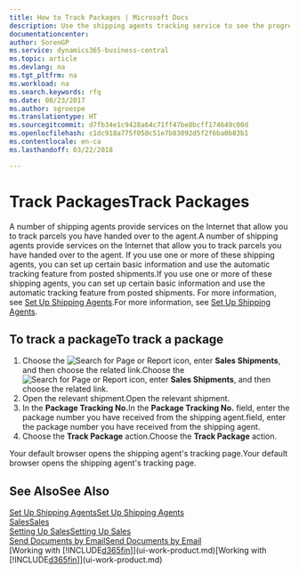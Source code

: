 ```yaml
---
title: How to Track Packages | Microsoft Docs
description: Use the shipping agents tracking service to see the progress of a delivery.
documentationcenter: 
author: SorenGP
ms.service: dynamics365-business-central
ms.topic: article
ms.devlang: na
ms.tgt_pltfrm: na
ms.workload: na
ms.search.keywords: rfq
ms.date: 08/23/2017
ms.author: sgroespe
ms.translationtype: HT
ms.sourcegitcommit: d7fb34e1c9428a64c71ff47be8bcff174649c00d
ms.openlocfilehash: c1dc918a775f050c51e7b83092d5f2f6ba0b83b1
ms.contentlocale: en-ca
ms.lasthandoff: 03/22/2018

---
```

# <a name="track-packages"></a><span data-ttu-id="9a253-103">Track Packages</span><span class="sxs-lookup"><span data-stu-id="9a253-103">Track Packages</span></span>
<span data-ttu-id="9a253-104">A number of shipping agents provide services on the Internet that allow you to track parcels you have handed over to the agent.</span><span class="sxs-lookup"><span data-stu-id="9a253-104">A number of shipping agents provide services on the Internet that allow you to track parcels you have handed over to the agent.</span></span> <span data-ttu-id="9a253-105">If you use one or more of these shipping agents, you can set up certain basic information and use the automatic tracking feature from posted shipments.</span><span class="sxs-lookup"><span data-stu-id="9a253-105">If you use one or more of these shipping agents, you can set up certain basic information and use the automatic tracking feature from posted shipments.</span></span> <span data-ttu-id="9a253-106">For more information, see [Set Up Shipping Agents](sales-how-to-set-up-shipping-agents.md).</span><span class="sxs-lookup"><span data-stu-id="9a253-106">For more information, see [Set Up Shipping Agents](sales-how-to-set-up-shipping-agents.md).</span></span>

## <a name="to-track-a-package"></a><span data-ttu-id="9a253-107">To track a package</span><span class="sxs-lookup"><span data-stu-id="9a253-107">To track a package</span></span>
1. <span data-ttu-id="9a253-108">Choose the ![Search for Page or Report](media/ui-search/search_small.png "Search for Page or Report icon") icon, enter **Sales Shipments**, and then choose the related link.</span><span class="sxs-lookup"><span data-stu-id="9a253-108">Choose the ![Search for Page or Report](media/ui-search/search_small.png "Search for Page or Report icon") icon, enter **Sales Shipments**, and then choose the related link.</span></span>
2. <span data-ttu-id="9a253-109">Open the relevant shipment.</span><span class="sxs-lookup"><span data-stu-id="9a253-109">Open the relevant shipment.</span></span>
3. <span data-ttu-id="9a253-110">In the **Package Tracking No.**</span><span class="sxs-lookup"><span data-stu-id="9a253-110">In the **Package Tracking No.**</span></span> <span data-ttu-id="9a253-111">field, enter the package number you have received from the shipping agent.</span><span class="sxs-lookup"><span data-stu-id="9a253-111">field, enter the package number you have received from the shipping agent.</span></span>
4. <span data-ttu-id="9a253-112">Choose the **Track Package** action.</span><span class="sxs-lookup"><span data-stu-id="9a253-112">Choose the **Track Package** action.</span></span>

<span data-ttu-id="9a253-113">Your default browser opens the shipping agent's tracking page.</span><span class="sxs-lookup"><span data-stu-id="9a253-113">Your default browser opens the shipping agent's tracking page.</span></span>

## <a name="see-also"></a><span data-ttu-id="9a253-114">See Also</span><span class="sxs-lookup"><span data-stu-id="9a253-114">See Also</span></span>
[<span data-ttu-id="9a253-115">Set Up Shipping Agents</span><span class="sxs-lookup"><span data-stu-id="9a253-115">Set Up Shipping Agents</span></span>](sales-how-to-set-up-shipping-agents.md)  
[<span data-ttu-id="9a253-116">Sales</span><span class="sxs-lookup"><span data-stu-id="9a253-116">Sales</span></span>](sales-manage-sales.md)  
[<span data-ttu-id="9a253-117">Setting Up Sales</span><span class="sxs-lookup"><span data-stu-id="9a253-117">Setting Up Sales</span></span>](sales-setup-sales.md)  
[<span data-ttu-id="9a253-118">Send Documents by Email</span><span class="sxs-lookup"><span data-stu-id="9a253-118">Send Documents by Email</span></span>](ui-how-send-documents-email.md)  
<span data-ttu-id="9a253-119">[Working with [!INCLUDE[d365fin](includes/d365fin_md.md)]](ui-work-product.md)</span><span class="sxs-lookup"><span data-stu-id="9a253-119">[Working with [!INCLUDE[d365fin](includes/d365fin_md.md)]](ui-work-product.md)</span></span>

